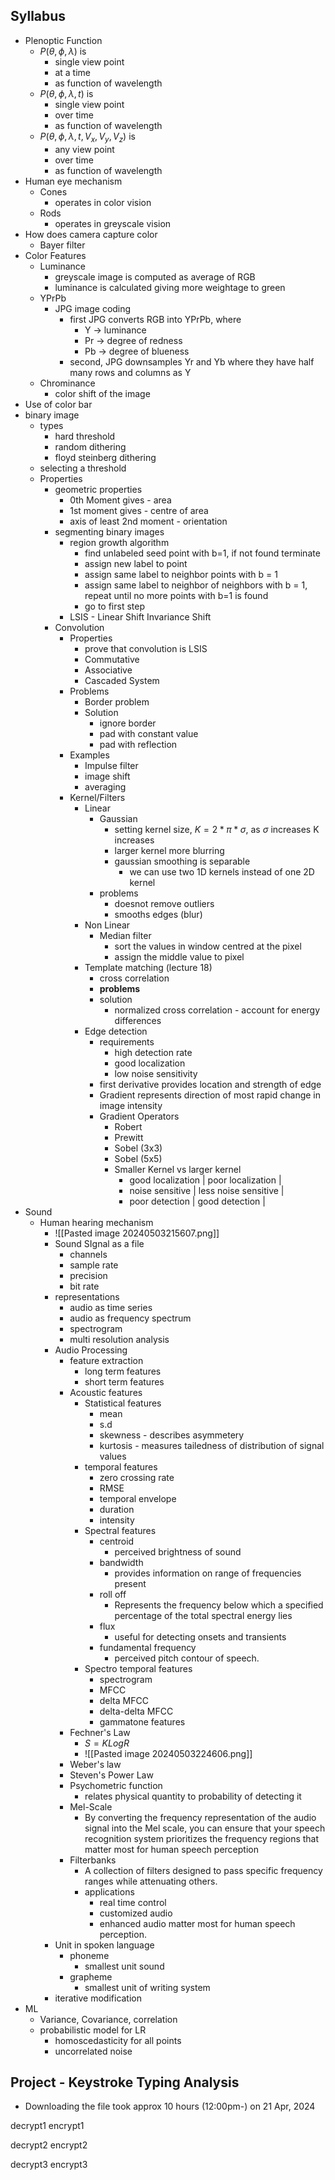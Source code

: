 ## Syllabus
- Plenoptic Function
	- $P(\theta,\phi,\lambda)$ is
		- single view point
		- at a time
		- as function of wavelength
	- $P(\theta,\phi,\lambda, t)$ is
		- single view point
		- over time
		- as function of wavelength
	- $P(\theta,\phi,\lambda, t, V_x, V_y, V_z)$ is
		- any view point
		- over time
		- as function of wavelength
- Human eye mechanism
	- Cones 
		- operates in color vision
	- Rods
		- operates in greyscale vision
- How does camera capture color
	- Bayer filter
- Color Features
	- Luminance 
		- greyscale image is computed as average of RGB
		- luminance is calculated giving more weightage to green
	- YPrPb
		- JPG image coding
			- first JPG converts RGB into YPrPb, where 
				- Y -> luminance
				- Pr -> degree of redness
				- Pb -> degree of blueness
			- second, JPG downsamples Yr and Yb where they have half many rows and columns as Y
	- Chrominance
		- color shift of the image
- Use of color bar
- binary image
	- types 
		- hard threshold
		- random dithering 
		- floyd steinberg dithering
	- selecting a threshold
	- Properties
		- geometric properties
			- 0th Moment gives - area
			- 1st moment gives - centre of area
			- axis of least 2nd moment - orientation
		- segmenting binary images
			- region growth algorithm
				- find unlabeled seed point with b=1, if not found terminate
				- assign new label to point
				- assign same label to neighbor points with b = 1
				- assign same label to neighbor of neighbors with b = 1, repeat until no more points with b=1 is found
				- go to first step 
			- LSIS - Linear Shift Invariance Shift
		- Convolution
			- Properties
				- prove that convolution is LSIS
				- Commutative
				- Associative
				- Cascaded System
			- Problems
				- Border problem
				- Solution
					- ignore border
					- pad with constant value
					- pad with reflection
			- Examples
				- Impulse filter
				- image shift
				- averaging
			- Kernel/Filters
				- Linear
					- Gaussian
						- setting kernel size, $K=2*\pi*\sigma$, as $\sigma$ increases K increases
						- larger kernel more blurring
						- gaussian smoothing is separable
							- we can use two 1D kernels instead of one 2D kernel
					- problems
						- doesnot remove outliers
						- smooths edges (blur)
				- Non Linear
					- Median filter
						- sort the values in window centred at the pixel
						- assign the middle value to pixel
				- Template matching (lecture 18)
					- cross correlation
					- **problems**
					- solution
						- normalized cross correlation - account for energy differences
				- Edge detection
					- requirements
						- high detection rate
						- good localization
						- low noise sensitivity
					- first derivative provides location and strength of edge
					- Gradient represents direction of most rapid change in image intensity
					- Gradient Operators
						- Robert 
						- Prewitt
						- Sobel (3x3)
						- Sobel (5x5)
						- Smaller Kernel vs larger kernel
							- good localization | poor localization |
							- noise sensitive | less noise sensitive |
							- poor detection | good detection |
- Sound
	- Human hearing mechanism
		- ![[Pasted image 20240503215607.png]]
		- Sound SIgnal as a file
			- channels 
			- sample rate 
			- precision
			- bit rate
		- representations
			- audio as time series
			- audio as frequency spectrum
			- spectrogram
			- multi resolution analysis
		- Audio Processing
			- feature extraction
				- long term features
				- short term features
			- Acoustic features
				- Statistical features
					- mean
					- s.d
					- skewness - describes asymmetery 
					- kurtosis - measures tailedness of distribution of signal values
				- temporal features
					- zero crossing rate
					- RMSE
					- temporal envelope
					- duration
					- intensity
				- Spectral features
					- centroid
						- perceived brightness of sound
					- bandwidth
						- provides information on range of frequencies present
					- roll off
						- Represents the frequency below which a specified percentage of the total spectral energy lies
					- flux
						- useful for detecting onsets and transients
					- fundamental frequency
						- perceived pitch contour of speech.
				- Spectro temporal features
					- spectrogram
					- MFCC
					- delta MFCC
					- delta-delta MFCC
					- gammatone features
			- Fechner's Law
				- $S=KLogR$
				- ![[Pasted image 20240503224606.png]]
			- Weber's law
			- Steven's Power Law
			- Psychometric function
				- relates physical quantity to probability of detecting it
			- Mel-Scale
				- By converting the frequency representation of the audio signal into the Mel scale, you can ensure that your speech recognition system prioritizes the frequency regions that matter most for human speech perception
			- Filterbanks
				- A collection of filters designed to pass specific frequency ranges while attenuating others.
				- applications
					- real time control
					- customized audio
					- enhanced audio
matter most for human speech perception.
		- Unit in spoken language
			- phoneme
				- smallest unit sound
			- grapheme
				- smallest unit of writing system
		- iterative modification
- ML
	- Variance, Covariance, correlation
	- probabilistic model for LR
		- homoscedasticity for all points
		- uncorrelated noise
## Project - Keystroke Typing Analysis
- Downloading the file took  approx 10 hours (12:00pm-) on 21 Apr, 2024


decrypt1
encrypt1

decrypt2
encrypt2

decrypt3
encrypt3